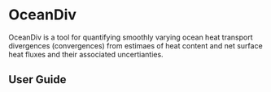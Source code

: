 # OceanDiv
OceanDiv is a tool for quantifying smoothly varying ocean heat transport divergences (convergences) from estimaes of heat content and net surface heat fluxes and their associated uncertianties. 

## User Guide



